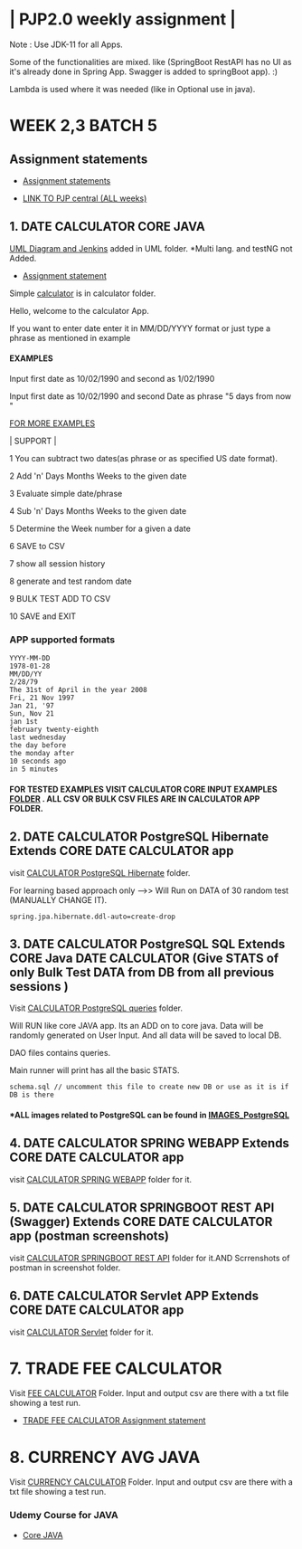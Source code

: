 | PJP2.0 weekly assignment |
===========================

Note : 
Use JDK-11 for all Apps. 

Some of the functionalities are mixed. like (SpringBoot RestAPI has no UI as it's already done in Spring App. Swagger is added to springBoot app). :) 

Lambda is used where it was needed (like in Optional use in java).

# WEEK 2,3 BATCH 5

## Assignment statements

- [Assignment statements](https://github.com/mukeshbasira/PJP2.0/tree/week2_java_calculator/Assignments)


* [LINK TO PJP central (ALL weeks)](https://github.com/mukeshbasira/PJP2.0)

## 1. DATE CALCULATOR CORE JAVA

[UML Diagram and Jenkins](https://github.com/mukeshbasira/PJP2.0/tree/week2_java_calculator/UML%20%26%20Jenkins) added in UML folder.
*Multi lang.  and testNG not Added.

- [Assignment statement](https://github.com/mukeshbasira/PJP2.0/blob/week2_java_calculator/Assignments/Week%202%20Assignment.pdf)

Simple [calculator](https://github.com/mukeshbasira/PJP2.0/tree/week2_java_calculator/calculator) is in calculator folder.

Hello, welcome to the calculator App.

If you want to enter date enter it in MM/DD/YYYY format or just type a phrase as mentioned in example

#### EXAMPLES

 Input first date as 10/02/1990  and second as 1/02/1990

 Input first date as 10/02/1990  and second Date as phrase "5 days from now "

 [FOR MORE EXAMPLES](http://natty.joestelmach.com/doc.jsp)
 
| SUPPORT |

1 You can subtract two dates(as phrase or as specified US date format).

2 Add 'n' Days  Months Weeks to the given date

3 Evaluate simple date/phrase

4 Sub 'n' Days Months Weeks to the given date

5 Determine the Week number for a given a date

6 SAVE to CSV

7 show all session history

8 generate and test random date

9 BULK TEST ADD TO CSV

10 SAVE and EXIT

### APP supported formats
```
YYYY-MM-DD
1978-01-28
MM/DD/YY
2/28/79
The 31st of April in the year 2008
Fri, 21 Nov 1997
Jan 21, '97
Sun, Nov 21
jan 1st
february twenty-eighth
last wednesday
the day before
the monday after
10 seconds ago
in 5 minutes

```

#### FOR TESTED EXAMPLES VISIT CALCULATOR CORE INPUT EXAMPLES [FOLDER](https://github.com/mukeshbasira/PJP2.0/tree/week2_java_calculator/Screenshots%20SpringBOOT%20restAPI) . ALL CSV OR BULK CSV FILES ARE IN CALCULATOR APP FOLDER.


## 2. DATE CALCULATOR PostgreSQL Hibernate Extends CORE DATE CALCULATOR app 

visit [CALCULATOR PostgreSQL Hibernate](https://github.com/mukeshbasira/PJP2.0/tree/week2_java_calculator/calculator_POSTGRESQL_Hibernate) folder.

For learning based approach only -->> Will Run on DATA of 30 random test (MANUALLY CHANGE IT). 

```
spring.jpa.hibernate.ddl-auto=create-drop 
```

## 3. DATE CALCULATOR PostgreSQL SQL Extends CORE Java DATE CALCULATOR (Give STATS of only Bulk Test DATA from DB from all previous sessions )

Visit [CALCULATOR PostgreSQL queries](https://github.com/mukeshbasira/PJP2.0/tree/week2_java_calculator/calculator_POSTGRESQL_Queries_Stats) folder.

Will RUN like core JAVA app. Its an ADD on to core java. Data will be randomly generated on User Input. And all data will be saved to local DB. 

DAO files contains queries.

Main runner will print has all the basic STATS.

```
schema.sql // uncomment this file to create new DB or use as it is if DB is there
```

#### *ALL images related to PostgreSQL can be found in [IMAGES_PostgreSQL](https://github.com/mukeshbasira/PJP2.0/tree/week2_java_calculator/%20IMAGES_PostgreSQL)


## 4. DATE CALCULATOR SPRING WEBAPP Extends CORE DATE CALCULATOR app

visit [CALCULATOR SPRING WEBAPP](https://github.com/mukeshbasira/PJP2.0/tree/week2_java_calculator/Calculator%20SpringMvc%20WebApp) folder for it.

## 5. DATE CALCULATOR SPRINGBOOT REST API (Swagger) Extends CORE DATE CALCULATOR app (postman  screenshots)

visit [CALCULATOR SPRINGBOOT REST API](https://github.com/mukeshbasira/PJP2.0/tree/week2_java_calculator/Calculator%20SpringBoot%20RestAPI%20(Swagger%20api%20docs)) folder for it.AND Scrrenshots of postman in screenshot folder.

## 6. DATE CALCULATOR Servlet APP Extends CORE DATE CALCULATOR app

visit [CALCULATOR Servlet](https://github.com/mukeshbasira/PJP2.0/tree/week2_java_calculator/Calculator%20Servlet%20(jsp))  folder for it.

# 7. TRADE FEE CALCULATOR 
Visit [FEE CALCULATOR](https://github.com/mukeshbasira/PJP2.0/tree/week2_java_calculator/FeeCalculator) Folder. Input and output csv are there with a txt file showing a test run. 
- [TRADE FEE CALCULATOR Assignment statement](https://github.com/mukeshbasira/PJP2.0/blob/week2_java_calculator/Assignments/Week%202%20Assignment%202%20-%20Java.pdf)

# 8. CURRENCY AVG JAVA 

Visit [CURRENCY CALCULATOR](https://github.com/mukeshbasira/PJP2.0/tree/week2_java_calculator/Currency%20Calculator) Folder. Input and output csv are there with a txt file showing a test run. 






### Udemy Course for JAVA
- [Core JAVA](https://www.udemy.com/course/corejavamadeeasy/?utm_source=adwords&utm_medium=udemyads&utm_campaign=Java_v.PROF_la.EN_cc.INDIA_ti.6336&utm_content=deal4584&utm_term=_._ag_81264948185_._ad_437511380830_._kw__._de_c_._dm__._pl__._ti_dsa-774930034289_._li_20468_._pd__._&matchtype=b&gclid=Cj0KCQjwp4j6BRCRARIsAGq4yMFnZ0r3p7Y5MurcShhWn-fBpqXo3v8N_C2Qw1zwyWXbK0fRHN5S8nQaApduEALw_wcB)
